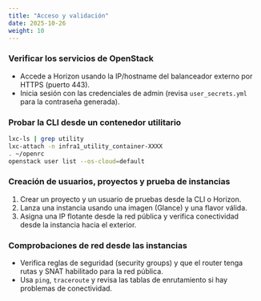 ```yaml
---
title: "Acceso y validación"
date: 2025-10-26
weight: 10
---
```


### Verificar los servicios de OpenStack

- Accede a Horizon usando la IP/hostname del balanceador externo por HTTPS (puerto 443).
- Inicia sesión con las credenciales de admin (revisa `user_secrets.yml` para la contraseña generada).

### Probar la CLI desde un contenedor utilitario

```bash
lxc-ls | grep utility
lxc-attach -n infra1_utility_container-XXXX
. ~/openrc
openstack user list --os-cloud=default
```

### Creación de usuarios, proyectos y prueba de instancias

1. Crear un proyecto y un usuario de pruebas desde la CLI o Horizon.
2. Lanza una instancia usando una imagen (Glance) y una flavor válida.
3. Asigna una IP flotante desde la red pública y verifica conectividad desde la instancia hacia el exterior.

### Comprobaciones de red desde las instancias

- Verifica reglas de seguridad (security groups) y que el router tenga rutas y SNAT habilitado para la red pública.
- Usa `ping`, `traceroute` y revisa las tablas de enrutamiento si hay problemas de conectividad.
